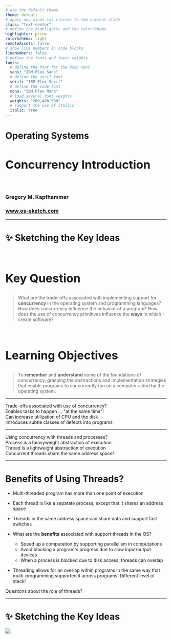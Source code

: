 ```yaml
---
# use the default theme
theme: default
# apply any windi css classes to the current slide
class: "text-center"
# define the highlighter and the colorSchema
highlighter: prism
colorSchema: light
remoteAssets: false
# show line numbers in code blocks
lineNumbers: false
# define the fonts and their weights
fonts:
  # define the font for the body text
  sans: "IBM Plex Sans"
  # define the serif font
  serif: "IBM Plex Serif"
  # define the code font
  mono: "IBM Plex Mono"
  # load several font weights
  weights: "200,400,500"
  # support the use of italics
  italic: true
---
```


[//]: # "Slide Start {{{"

# Operating Systems

## Concurrency Introduction

<div class="container my-5">
  &nbsp;
</div>

### Gregory M. Kapfhammer

### www.os-sketch.com

[//]: # "Slide End }}}"

---

[//]: # "Slide Start {{{"

# ✨ Sketching the Key Ideas

<style>
  h1 {
    @apply mb-0 -mt-1;
  }
  h2 {
    font-size: 36px;
    @apply text-red-600 mb-4;
  }
</style>

<br>

<div v-click>

## Key Question

> What are the trade-offs associated with implementing support for
> **concurrency** in the operating system and programming languages? How does
> concurrency influence the behavior of a program? How does the use of
> concurrency primitives influence the **ways** in which I create software?

</div>

<br>

<div v-click>

## Learning Objectives

> To **remember** and **understand** some of the foundations of concurrency,
> grasping the abstractions and implementation strategies that enable programs
> to concurrently run on a computer aided by the operating system.

</div>

[//]: # "Slide End }}}"

---

[//]: # "Slide Start {{{"

<div class="flex row">

<div class="text-7xl text-red-600 font-bold mt-5 ml-4 mb-4">
Trade-offs associated with use of concurrency?
</div>

</div>

<div v-click>

<div class="flex row">

<mdi-diamond class="text-6xl ml-8 mt-6 text-blue-600" />

<div class="text-3xl font-bold mt-10 ml-4">
Enables tasks to happen ... "at the same time"!
</div>

</div>

</div>

<div v-click>

<div class="flex row">

<mdi-diamond class="text-6xl ml-8 mt-6 text-blue-600" />

<div class="text-3xl font-bold mt-10 ml-4">
Can increase utilization of CPU and the disk
</div>

</div>

</div>

<div v-click>

<div class="flex row">

<mdi-diamond class="text-6xl ml-8 mt-6 text-blue-600" />

<div class="text-3xl font-bold mt-10 ml-4">
Introduces subtle classes of defects into programs
</div>

</div>

</div>

[//]: # "Slide End }}}"

---

[//]: # "Slide Start {{{"

<div class="flex row">

<div class="text-7xl text-red-600 font-bold mt-5 ml-4 mb-4">
Using concurrency with threads and processes?
</div>

</div>

<div v-click>

<div class="flex row">

<mdi-tooltip-check class="text-6xl ml-8 mt-6 text-blue-600" />

<div class="text-3xl font-bold mt-10 ml-4">
Process is a heavyweight abstraction of execution
</div>

</div>

</div>

<div v-click>

<div class="flex row">

<mdi-tooltip-check class="text-6xl ml-8 mt-6 text-blue-600" />

<div class="text-3xl font-bold mt-10 ml-4">
Thread is a lightweight abstraction of execution
</div>

</div>

</div>

<div v-click>

<div class="flex row">

<mdi-tooltip-check class="text-6xl ml-8 mt-6 text-blue-600" />

<div class="text-3xl font-bold mt-10 ml-4">
Concurrent threads share the same address space!
</div>

</div>

</div>

[//]: # "Slide End }}}"

---

[//]: # "Slide Start {{{"

# Benefits of Using Threads?

<v-clicks>

- Multi-threaded program has more than one point of execution

- Each thread is like a separate process, except that it shares an address space

- Threads in the same address space can share data and support fast switches

- What are the **benefits** associated with support threads in the OS?

  - Speed up a computation by supporting parallelism in computations
  - Avoid blocking a program's progress due to slow input/output devices
  - When a process is blocked due to disk access, threads can overlap

- Threading allows for an overlap within programs in the same way that
  multi-programming supported it across programs! Different level of stack!

<div class="flex row">

<mdi-help-box class="text-6xl ml-4 -mt-2 text-blue-600" />

<div class="text-4xl text-true-gray-700 font-bold mt-2 ml-4">
Questions about the role of threads?
</div>

</div>

</v-clicks>

[//]: # "Slide End }}}"

---

[//]: # "Slide Start {{{"

# ✨ Sketching the Key Ideas

<img src="/os-sketch-systems-introduction.svg" class="ml-10 mt-8 h-100" />

[//]: # "Slide End }}}"
